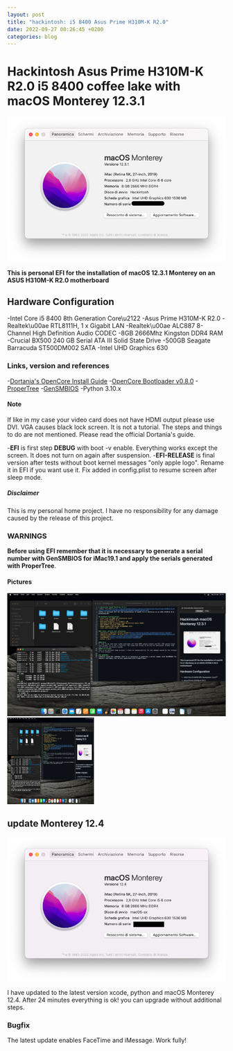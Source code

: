 ```yaml
---
layout: post
title: "hackintosh: i5 8400 Asus Prime H310M-K R2.0"
date: 2022-09-27 00:26:45 +0200
categories: blog
---
```

# Hackintosh Asus Prime H310M-K R2.0 i5 8400 coffee lake with macOS Monterey 12.3.1

![About This Mac](https://raw.githubusercontent.com/aicsx/Hackintosh-Asus-Prime-H310M-K-R2.0/main/screenshot/Schermata%202022-04-22%20alle%2015.38.54.png)

**This is personal EFI for the installation of macOS 12.3.1 Monterey on an ASUS H310M-K R2.0 motherboard**

## Hardware Configuration

-Intel Core i5 8400 8th Generation Core\u2122
-Asus Prime H310M-K R2.0
-Realtek\u00ae RTL8111H, 1 x Gigabit LAN
-Realtek\u00ae ALC887 8-Channel High Definition Audio CODEC 
-8GB 2666Mhz Kingston DDR4 RAM
-Crucial BX500 240 GB Serial ATA III Solid State Drive
-500GB Seagate Barracuda ST500DM002 SATA 
-Intel UHD Graphics 630

### Links, version and references

-[Dortania's OpenCore Install Guide](https://dortania.github.io/OpenCore-Install-Guide/)
-[OpenCore Bootloader v0.8.0](https://github.com/acidanthera/OpenCorePkg/releases/tag/0.8.0)
-[ProperTree](https://github.com/corpnewt/ProperTree)
-[GenSMBIOS](https://github.com/corpnewt/GenSMBIOS)
-Python 3.10.x

#### Note

If like in my case your video card does not have HDMI output please use DVI. VGA causes black lock screen. It is not a tutorial. The steps and things to do are not mentioned. Please read the official Dortania's guide.

-**EFI** is first step **DEBUG** with boot -v enable. Everything works except the screen. It does not turn on again after suspension. 
-**EFI-RELEASE** is final version after tests without boot kernel messages "only apple logo". Rename it in EFI if you want use it. Fix added in config.plist to resume screen after sleep mode.    

##### Disclaimer

This is my personal home project. I have no responsibility for any damage caused by the release of this project. 

### WARNINGS

**Before using EFI remember that it is necessary to generate a serial number with GenSMBIOS for iMac19.1 and apply the serials generated with ProperTree**.

#### Pictures

![Screenshot](https://raw.githubusercontent.com/aicsx/Hackintosh-Asus-Prime-H310M-K-R2.0/main/screenshot/Schermata%202022-04-22%20alle%2022.10.01.png)
<img src="https://raw.githubusercontent.com/aicsx/Hackintosh-Asus-Prime-H310M-K-R2.0/main/screenshot/Schermata%202022-04-22%20alle%2022.10.01.png" width="200" height="200">

## update Monterey 12.4

![Update](https://raw.githubusercontent.com/aicsx/Hackintosh-Asus-Prime-H310M-K-R2.0/main/screenshot/Update.png)

I have updated to the latest version xcode, python and macOS Monterey 12.4. After 24 minutes everything is ok! you can upgrade without additional steps.

### Bugfix 

The latest update enables FaceTime and iMessage. Work fully!
